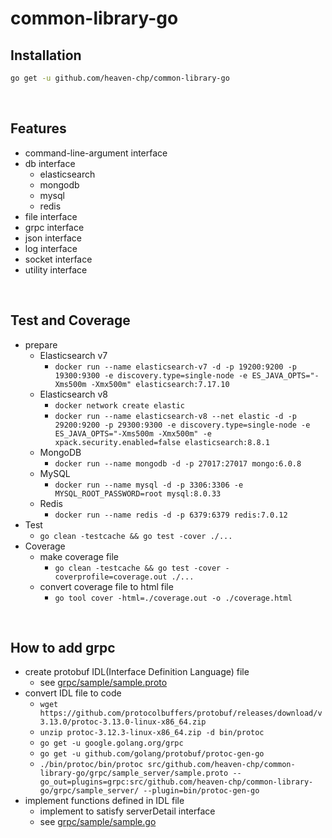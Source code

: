 # common-library-go

## Installation
```bash
go get -u github.com/heaven-chp/common-library-go
```

<br/>

## Features
 - command-line-argument interface
 - db interface
   - elasticsearch
   - mongodb
   - mysql
   - redis
 - file interface
 - grpc interface
 - json interface
 - log interface
 - socket interface
 - utility interface

<br/>

## Test and Coverage
 - prepare
   - Elasticsearch v7
     - `docker run --name elasticsearch-v7 -d -p 19200:9200 -p 19300:9300 -e discovery.type=single-node -e ES_JAVA_OPTS="-Xms500m -Xmx500m" elasticsearch:7.17.10`
   - Elasticsearch v8
     - `docker network create elastic`
     - `docker run --name elasticsearch-v8 --net elastic -d -p 29200:9200 -p 29300:9300 -e discovery.type=single-node -e ES_JAVA_OPTS="-Xms500m -Xmx500m" -e xpack.security.enabled=false elasticsearch:8.8.1`
   - MongoDB
     - `docker run --name mongodb -d -p 27017:27017 mongo:6.0.8`
   - MySQL
     - `docker run --name mysql -d -p 3306:3306 -e MYSQL_ROOT_PASSWORD=root mysql:8.0.33`
   - Redis
     - `docker run --name redis -d -p 6379:6379 redis:7.0.12`
 - Test
   - `go clean -testcache && go test -cover ./...`
 - Coverage
   - make coverage file
     - `go clean -testcache && go test -cover -coverprofile=coverage.out ./...`
   - convert coverage file to html file
     - `go tool cover -html=./coverage.out -o ./coverage.html`

<br/>

## How to add grpc
 - create protobuf IDL(Interface Definition Language) file
   - see [grpc/sample/sample.proto](https://github.com/heaven-chp/common-library-go/blob/main/grpc/sample/sample.proto)
 - convert IDL file to code
   - `wget https://github.com/protocolbuffers/protobuf/releases/download/v3.13.0/protoc-3.13.0-linux-x86_64.zip`
   - `unzip protoc-3.12.3-linux-x86_64.zip -d bin/protoc`
   - `go get -u google.golang.org/grpc`
   - `go get -u github.com/golang/protobuf/protoc-gen-go`
   - `./bin/protoc/bin/protoc src/github.com/heaven-chp/common-library-go/grpc/sample_server/sample.proto --go_out=plugins=grpc:src/github.com/heaven-chp/common-library-go/grpc/sample_server/ --plugin=bin/protoc-gen-go`
  - implement functions defined in IDL file
    - implement to satisfy serverDetail interface
    - see [grpc/sample/sample.go](https://github.com/heaven-chp/common-library-go/blob/main/grpc/sample/sample.go)

